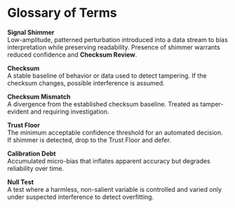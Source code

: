 # Glossary of Terms

**Signal Shimmer**  
Low-amplitude, patterned perturbation introduced into a data stream to bias interpretation while preserving readability. Presence of shimmer warrants reduced confidence and **Checksum Review**.

**Checksum**  
A stable baseline of behavior or data used to detect tampering. If the checksum changes, possible interference is assumed.

**Checksum Mismatch**  
A divergence from the established checksum baseline. Treated as tamper-evident and requiring investigation.

**Trust Floor**  
The minimum acceptable confidence threshold for an automated decision. If shimmer is detected, drop to the Trust Floor and defer.

**Calibration Debt**  
Accumulated micro-bias that inflates apparent accuracy but degrades reliability over time.

**Null Test**  
A test where a harmless, non-salient variable is controlled and varied only under suspected interference to detect overfitting.
